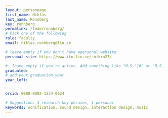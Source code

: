 ```yaml
---
layout: personpage
first_name: Niklas
last_name: Rönnberg
key: ronnberg
permalink: /team/ronnberg/
# Pick one of the following
role: faculty
email: niklas.ronnberg@liu.se

# leave empty if you don't have apersonal website
personal-site: https://www.itn.liu.se/~nikro27/

#  leave empty if you're active. Add something like "M.S.'16" or "B.S.'17" if you got a degree while with the Vis Collective. Add "N" if you left before you got a degree.
graduated:
# add your graduation year
year_left:


orcid: 0000-0002-1334-0624

# Suggestion: 3 research key phrases, 1 personal
keywords: sonification, sound design, interaction design, music
---
```

